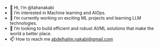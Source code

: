 - 👋 Hi, I’m @tahanakabi
- 👀 I’m interested in Machine learning and AIOps.
- 🌱 I’m currently working on exciting ML projects and learning LLM technologies.
- 💞️ I’m looking to build efficient and robust AI/ML solutions that make the world a better place.
- 📫 How to reach me abdelhalim.nakabi@gmail.com

<!---
tahanakabi/tahanakabi is a ✨ special ✨ repository because its `README.md` (this file) appears on your GitHub profile.
You can click the Preview link to take a look at your changes.
--->
